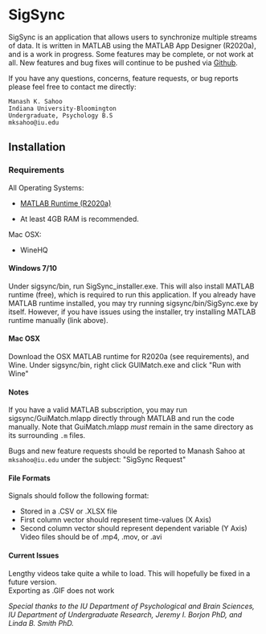 # SigSync

SigSync is an application that allows users to synchronize multiple streams of data. It is written in MATLAB using the MATLAB App Designer (R2020a), 
and is a work in progress. Some features may be complete, or not work at all. New features and bug fixes will continue to be pushed via [Github](https://www.github.com/manashkalyon/sigsync).

If you have any questions, concerns, feature requests, or bug reports please feel free to contact me directly:

`Manash K. Sahoo  `  
`Indiana University-Bloomington  `  
`Undergraduate, Psychology B.S  `  
`mksahoo@iu.edu`


## Installation

### Requirements
All Operating Systems:

  * [MATLAB Runtime (R2020a)](https://www.mathworks.com/products/compiler/matlab-runtime.html)

  * At least 4GB RAM is recommended.

Mac OSX:

  * WineHQ

#### Windows 7/10

Under sigsync/bin, run SigSync_installer.exe. This will also install MATLAB runtime (free), which is required to run this application. If you already have MATLAB runtime installed, you may try running sigsync/bin/SigSync.exe by itself.
However, if you have issues using the installer, try installing MATLAB runtime manually (link above).


#### Mac OSX

Download the OSX MATLAB runtime for R2020a (see requirements), and Wine. Under sigsync/bin, right click GUIMatch.exe and click "Run with Wine"

#### Notes

If you have a valid MATLAB subscription, you may run sigsync/GuiMatch.mlapp directly through MATLAB and run the code manually. Note that GuiMatch.mlapp *must* remain in the same directory as its surrounding `.m` files. 

Bugs and new feature requests should be reported to Manash Sahoo at `mksahoo@iu.edu` under the subject: "SigSync Request"

#### File Formats

Signals should follow the following format:
   * Stored in a .CSV or .XLSX file
   * First column vector should represent time-values (X Axis)
   * Second column vector should represent dependent variable (Y Axis)  
Video files should be of .mp4, .mov, or .avi

#### Current Issues

Lengthy videos take quite a while to load. This will hopefully be fixed in a future version.  
Exporting as .GIF does not work

  
    
      
        

*Special thanks to the IU Department of Psychological and Brain Sciences, IU Department of Undergraduate Research, Jeremy I. Borjon PhD, and Linda B. Smith PhD.*
